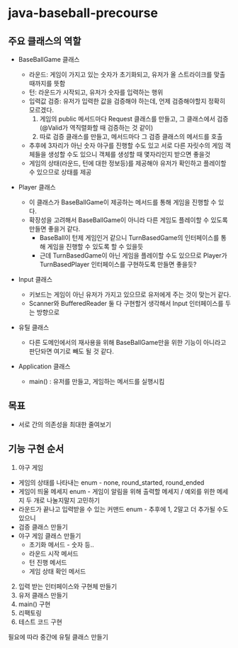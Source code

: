 # java-baseball-precourse

주요 클래스의 역할
-
- BaseBallGame 클래스
  - 라운드: 게임이 가지고 있는 숫자가 초기화되고, 유저가 올 스트라이크를 맞출 때까지를 뜻함
  - 턴: 라운드가 시작되고, 유저가 숫자를 입력하는 행위
  - 입력값 검증: 유저가 입력한 값을 검증해야 하는데, 언제 검증해야할지 정확히 모르겠다.
      1. 게임의 public 메서드마다 Request 클래스를 만들고, 그 클래스에서 검증 (@Valid가 역직렬화할 때 검증하는 것 같이)
      2. 따로 검증 클래스를 만들고, 메서드마다 그 검증 클래스의 메서드를 호출
  - 추후에 3자리가 아닌 숫자 야구를 진행할 수도 있고 서로 다른 자릿수의 게임 객체들을 생성할 수도 있으니 객체를 생성할 때 몇자리인지 받으면 좋을것
  - 게임의 상태(라운드, 턴에 대한 정보등)를 제공해야 유저가 확인하고 플레이할 수 있으므로 상태를 제공

- Player 클래스
  - 이 클래스가 BaseBallGame이 제공하는 메서드를 통해 게임을 진행할 수 있다.
  - 확장성을 고려해서 BaseBallGame이 아니라 다른 게임도 플레이할 수 있도록 만들면 좋을거 같다.
    - BaseBall이 턴제 게임인거 같으니 TurnBasedGame의 인터페이스를 통해 게임을 진행할 수 있도록 할 수 있을듯
    - 근데 TurnBasedGame이 아닌 게임을 플레이할 수도 있으므로 Player가 TurnBasedPlayer 인터페이스를 구현하도록 만들면 좋을듯?

- Input 클래스
  - 키보드는 게임이 아닌 유저가 가지고 있으므로 유저에게 주는 것이 맞는거 같다.
  - Scanner와 BufferedReader 둘 다 구현할거 생각해서 Input 인터페이스를 두는 방향으로

- 유틸 클래스
  - 다른 도메인에서의 재사용을 위해 BaseBallGame만을 위한 기능이 아니라고 판단돠면 여기로 빼도 될 것 같다.

- Application 클래스
  - main() : 유저를 만들고, 게임하는 메서드를 실행시킴

목표
-
- 서로 간의 의존성을 최대한 줄여보기

기능 구현 순서
-
1. 야구 게임
  - 게임의 상태를 나타내는 enum - none, round_started, round_ended
  - 게임이 띄울 메세지 enum - 게임이 알림을 위해 출력할 메세지 / 예외를 위한 메세지 두 개로 나눌지말지 고민하기
  - 라운드가 끝나고 입력받을 수 있는 커맨드 enum - 추후에 1, 2말고 더 추가될 수도 있으니
  - 검증 클래스 만들기
  - 야구 게임 클래스 만들기
    - 초기화 메서드 - 숫자 등..
    - 라운드 시작 메서드
    - 턴 진행 메서드
    - 게임 상태 확인 메서드
2. 입력 받는 인터페이스와 구현체 만들기
3. 유저 클래스 만들기
4. main() 구현
5. 리팩토링
6. 테스트 코드 구현

필요에 따라 중간에 유틸 클래스 만들기